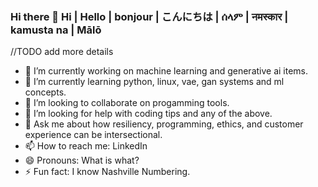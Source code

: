 ### Hi there 👋 Hi | Hello | bonjour | こんにちは | ሰላም | नमस्कार | kamusta na | Mālō

//TODO add more details 

- 🔭 I’m currently working on machine learning and generative ai items.
- 🌱 I’m currently learning python, linux, vae, gan systems and ml concepts.
- 👯 I’m looking to collaborate on progamming tools.
- 🤔 I’m looking for help with coding tips and any of the above.
- 💬 Ask me about how resiliency, programming, ethics, and customer experience can be intersectional.
- 📫 How to reach me: LinkedIn
- 😄 Pronouns: What is what?
- ⚡ Fun fact: I know Nashville Numbering.

